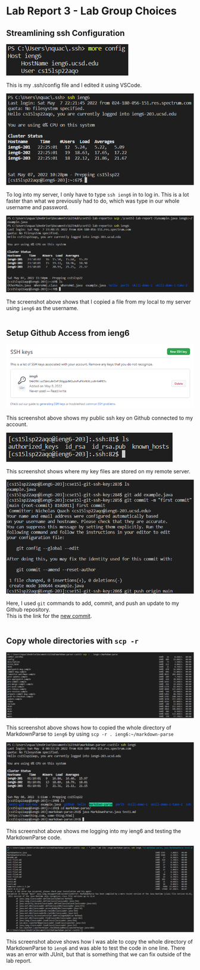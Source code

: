 <a>

# Lab Report 3 - Lab Group Choices

## Streamlining ssh Configuration

![ssh config file](./assets/config_file.png)

This is my .ssh/config file and I edited it using VSCode.

![ssh logging in](./assets/ssh%20ieng6.png)

To log into my server, I only have to type `ssh ieng6` in to log in. This is a lot
faster than what we previously had to do, which was type in our whole username
and password.

![scp commmand](./assets/scp%20ieng6.png)

The screenshot above shows that I copied a file from my local to my server using
`ieng6` as the username.
<br>
<br>

## Setup Github Access from ieng6

![public key on git](./assets/git%20key.png)

This screenshot above shows my public ssh key on Github connected to my account.

![private key](./assets/key%20location.png)

This screenshot shows where my key files are stored on my remote server.

![commands github](./assets/git%20commands%20ssh.png)

Here, I used `git` commands to add, commit, and push an update to my Github repository. <br>
This is the link for the [new commit](https://github.com/nquach1515/cse15l-git-ssh-key/commit/0887b6281bc2c159eef53c81adf524e77df546f8).
<br>
<br>

## Copy whole directories with `scp -r`

![copying whole](./assets/copying%20all%20files.png)

This screenshot above shows how to copied the whole directory of MarkdownParse to `ieng6` by using
`scp -r . ieng6:~/markdown-parse`

![testing](./assets/testing%20files.png)

This screenshot above shows me logging into my ieng6 and testing the MarkdownParse code.

![testing one line](./assets/test%20one%20line.png)

This screenshot above shows how I was able to copy the whole directory of MarkdownParse to `ieng6`
and was able to test the code in one line. There was an error with JUnit, but that 
is something that we can fix outside of the lab report.